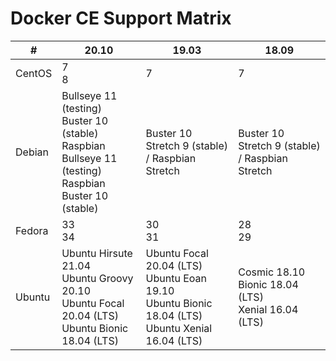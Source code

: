 # Docker CE Support Matrix

| #      | 20.10                                                                                                           | 19.03                                                                                                      | 18.09                                                      |
|--------|-----------------------------------------------------------------------------------------------------------------|------------------------------------------------------------------------------------------------------------|------------------------------------------------------------|
| CentOS | 7<br/>8                                                                                                         | 7                                                                                                          | 7                                                          |
| Debian | Bullseye 11 (testing)<br/>Buster 10 (stable)<br/>Raspbian Bullseye 11 (testing)<br/>Raspbian Buster 10 (stable) | Buster 10<br/>Stretch 9 (stable) / Raspbian Stretch                                                        | Buster 10<br/>Stretch 9 (stable) / Raspbian Stretch        |
| Fedora | 33<br/>34                                                                                                       | 30<br/>31                                                                                                  | 28<br/>29                                                  |
| Ubuntu | Ubuntu Hirsute 21.04<br/>Ubuntu Groovy 20.10<br/>Ubuntu Focal 20.04 (LTS)<br/>Ubuntu Bionic 18.04 (LTS)         | Ubuntu Focal 20.04 (LTS)<br/>Ubuntu Eoan 19.10<br/>Ubuntu Bionic 18.04 (LTS)<br/>Ubuntu Xenial 16.04 (LTS) | Cosmic 18.10<br/>Bionic 18.04 (LTS)<br/>Xenial 16.04 (LTS) |